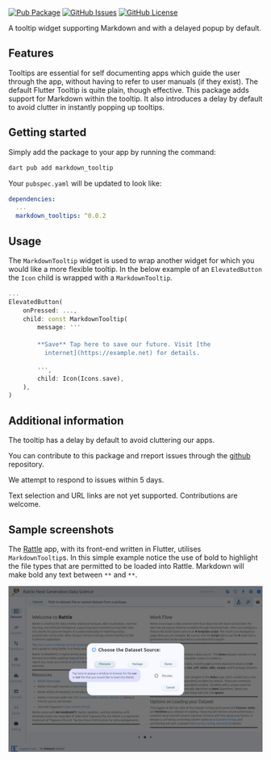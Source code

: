 [![Pub Package](https://img.shields.io/pub/v/rdflib)](https://pub.dev/packages/markdown_tooltips)
[![GitHub Issues](https://img.shields.io/github/issues/anusii/rdflib)](https://github.com/gjwgit/markdown_tooltips/issues)
[![GitHub License](https://img.shields.io/github/license/anusii/rdflib)](https://raw.githubusercontent.com/gjwgit/markdown_tooltips/main/LICENSE)

A tooltip widget supporting Markdown and with a delayed popup by default.

## Features

Tooltips are essential for self documenting apps which guide the user
through the app, without having to refer to  user manuals (if they
exist). The default Flutter Tooltip is quite plain, though
effective. This package adds support for Markdown within the tooltip.
It also introduces a delay by default to avoid clutter in instantly
popping up tooltips.

## Getting started

Simply add the package to your app by running the command:

```bash
dart pub add markdown_tooltip
```

Your `pubspec.yaml` will be updated to look like:

```yaml
dependencies:
  ...
  markdown_tooltips: ^0.0.2
```

## Usage

The `MarkdownTooltip` widget is used to wrap another widget for which
you would like a more flexible tooltip. In the below example of an
`ElevatedButton` the `Icon` child is wrapped with a `MarkdownTooltip`.

```dart
...
ElevatedButton(
    onPressed: ...,
    child: const MarkdownTooltip(
        message: '''

        **Save** Tap here to save our future. Visit [the
          internet](https://example.net) for details.

        ''',
        child: Icon(Icons.save),
    ),
)
```

## Additional information

The tooltip has a delay by default to avoid cluttering our apps.

You can contribute to this package and rreport issues through the
[github](https://github.com/gjwgit/markdown_tooltip) repository. 

We attempt to respond to issues within 5 days.

Text selection and URL links are not yet supported. Contributions are
welcome.

## Sample screenshots

The [Rattle](https://github.com/gjwgit/rattleng) app, with its
front-end written in Flutter, utilises `MarkdownTooltip`s.  In this
simple example notice the use of bold to highlight the file types that
are permitted to be loaded into Rattle. Markdown will make bold any
text between `**` and `**`.

![](assets/images/rattle_datset_filename_tooltip.png)
 
